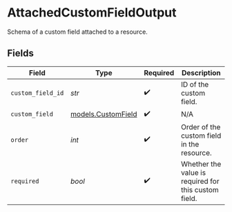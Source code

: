 # AttachedCustomFieldOutput

Schema of a custom field attached to a resource.


## Fields

| Field                                                | Type                                                 | Required                                             | Description                                          |
| ---------------------------------------------------- | ---------------------------------------------------- | ---------------------------------------------------- | ---------------------------------------------------- |
| `custom_field_id`                                    | *str*                                                | :heavy_check_mark:                                   | ID of the custom field.                              |
| `custom_field`                                       | [models.CustomField](../models/customfield.md)       | :heavy_check_mark:                                   | N/A                                                  |
| `order`                                              | *int*                                                | :heavy_check_mark:                                   | Order of the custom field in the resource.           |
| `required`                                           | *bool*                                               | :heavy_check_mark:                                   | Whether the value is required for this custom field. |